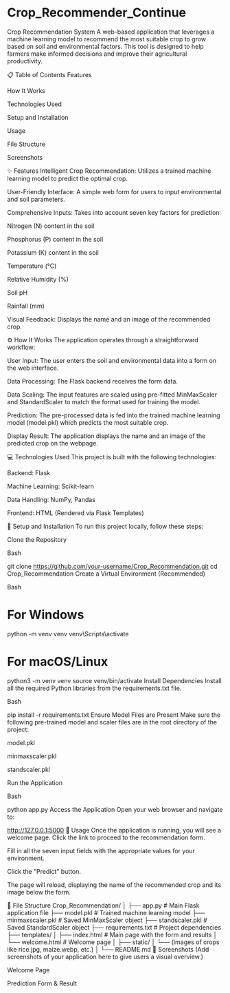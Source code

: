 # Crop_Recommender_Continue




Crop Recommendation System
A web-based application that leverages a machine learning model to recommend the most suitable crop to grow based on soil and environmental factors. This tool is designed to help farmers make informed decisions and improve their agricultural productivity.

📋 Table of Contents
Features

How It Works

Technologies Used

Setup and Installation

Usage

File Structure

Screenshots

✨ Features
Intelligent Crop Recommendation: Utilizes a trained machine learning model to predict the optimal crop.

User-Friendly Interface: A simple web form for users to input environmental and soil parameters.

Comprehensive Inputs: Takes into account seven key factors for prediction:

Nitrogen (N) content in the soil

Phosphorus (P) content in the soil

Potassium (K) content in the soil

Temperature (°C)

Relative Humidity (%)

Soil pH

Rainfall (mm)

Visual Feedback: Displays the name and an image of the recommended crop.

⚙️ How It Works
The application operates through a straightforward workflow:

User Input: The user enters the soil and environmental data into a form on the web interface.

Data Processing: The Flask backend receives the form data.

Data Scaling: The input features are scaled using pre-fitted MinMaxScaler and StandardScaler to match the format used for training the model.

Prediction: The pre-processed data is fed into the trained machine learning model (model.pkl) which predicts the most suitable crop.

Display Result: The application displays the name and an image of the predicted crop on the webpage.

💻 Technologies Used
This project is built with the following technologies:


Backend: Flask 


Machine Learning: Scikit-learn 


Data Handling: NumPy, Pandas 

Frontend: HTML (Rendered via Flask Templates)

🚀 Setup and Installation
To run this project locally, follow these steps:

Clone the Repository

Bash

git clone https://github.com/your-username/Crop_Recommendation.git
cd Crop_Recommendation
Create a Virtual Environment (Recommended)

Bash

# For Windows
python -m venv venv
venv\Scripts\activate

# For macOS/Linux
python3 -m venv venv
source venv/bin/activate
Install Dependencies
Install all the required Python libraries from the requirements.txt file.

Bash

pip install -r requirements.txt
Ensure Model Files are Present
Make sure the following pre-trained model and scaler files are in the root directory of the project:

model.pkl

minmaxscaler.pkl

standscaler.pkl

Run the Application

Bash

python app.py
Access the Application
Open your web browser and navigate to:

http://127.0.0.1:5000
📖 Usage
Once the application is running, you will see a welcome page. Click the link to proceed to the recommendation form.

Fill in all the seven input fields with the appropriate values for your environment.

Click the "Predict" button.

The page will reload, displaying the name of the recommended crop and its image below the form.

📁 File Structure
Crop_Recommendation/
│
├── app.py              # Main Flask application file
├── model.pkl           # Trained machine learning model
├── minmaxscaler.pkl    # Saved MinMaxScaler object
├── standscaler.pkl     # Saved StandardScaler object
├── requirements.txt    # Project dependencies 
├── templates/
│   ├── index.html      # Main page with the form and results
│   └── welcome.html    # Welcome page
│
├── static/
│   └── (images of crops like rice.jpg, maize.webp, etc.)
│
└── README.md
📸 Screenshots
(Add screenshots of your application here to give users a visual overview.)

Welcome Page

Prediction Form & Result
